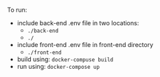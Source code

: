 To run:
- include back-end .env file in two locations:
    - ```./back-end```
    - ```./```                
- include front-end .env file in front-end directory 
    - ```./front-end```
- build using: ```docker-compuse build```
- run using: ```docker-compose up```
